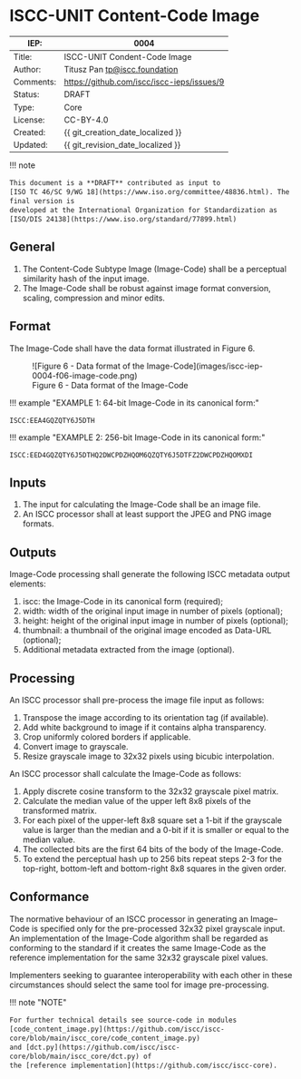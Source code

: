 # ISCC-UNIT Content-Code Image

| IEP:      | 0004                                       |
|-----------|--------------------------------------------|
| Title:    | ISCC-UNIT Condent-Code Image               |
| Author:   | Titusz Pan <tp@iscc.foundation>            |
| Comments: | https://github.com/iscc/iscc-ieps/issues/9 |
| Status:   | DRAFT                                      |
| Type:     | Core                                       |
| License:  | CC-BY-4.0                                  |
| Created:  | {{ git_creation_date_localized }}          |
| Updated:  | {{ git_revision_date_localized }}          |

!!! note

    This document is a **DRAFT** contributed as input to 
    [ISO TC 46/SC 9/WG 18](https://www.iso.org/committee/48836.html). The final version is 
    developed at the International Organization for Standardization as
    [ISO/DIS 24138](https://www.iso.org/standard/77899.html)

## General

1. The Content-Code Subtype Image (Image-Code) shall be a perceptual similarity hash of the input image.
2. The Image-Code shall be robust against image format conversion, scaling, compression and minor edits.

## Format

The Image-Code shall have the data format illustrated in Figure 6.

<figure markdown>
  ![Figure 6 - Data format of the Image-Code](images/iscc-iep-0004-f06-image-code.png)
  <figcaption>Figure 6 - Data format of the Image-Code</figcaption>
</figure>

!!! example "EXAMPLE 1: 64-bit Image-Code in its canonical form:"

    ISCC:EEA4GQZQTY6J5DTH

!!! example "EXAMPLE 2: 256-bit Image-Code in its canonical form:"

    ISCC:EED4GQZQTY6J5DTHQ2DWCPDZHQOM6QZQTY6J5DTFZ2DWCPDZHQOMXDI

## Inputs

1. The input for calculating the Image-Code shall be an image file.
2. An ISCC processor shall at least support the JPEG and PNG image formats.

## Outputs

Image-Code processing shall generate the following ISCC metadata output elements:

1. iscc: the Image-Code in its canonical form (required);
2. width: width of the original input image in number of pixels (optional);
3. height: height of the original input image in number of pixels (optional);
4. thumbnail: a thumbnail of the original image encoded as Data-URL (optional);
5. Additional metadata extracted from the image (optional).

## Processing

An ISCC processor shall pre-process the image file input as follows:

1. Transpose the image according to its orientation tag (if available).
2. Add white background to image if it contains alpha transparency.
3. Crop uniformly colored borders if applicable.
4. Convert image to grayscale.
5. Resize grayscale image to 32x32 pixels using bicubic interpolation.

An ISCC processor shall calculate the Image-Code as follows:

1. Apply discrete cosine transform to the 32x32 grayscale pixel matrix.
2. Calculate the median value of the upper left 8x8 pixels of the transformed matrix.
3. For each pixel of the upper-left 8x8 square set a 1-bit if the grayscale value is larger than the median and a 0-bit if it is smaller or equal to the median value.
4. The collected bits are the first 64 bits of the body of the Image-Code.
5. To extend the perceptual hash up to 256 bits repeat steps 2-3 for the top-right, bottom-left and bottom-right 8x8 squares in the given order.

## Conformance

The normative behaviour of an ISCC processor in generating an Image–Code is specified only for the 
pre-processed 32x32 pixel grayscale input. An implementation of the Image-Code algorithm shall be 
regarded as conforming to the standard if it creates the same Image-Code as the reference 
implementation for the same 32x32 grayscale pixel values. 

Implementers seeking to guarantee interoperability with each other in these circumstances should 
select the same tool for image pre-processing. 

!!! note "NOTE"

    For further technical details see source-code in modules 
    [code_content_image.py](https://github.com/iscc/iscc-core/blob/main/iscc_core/code_content_image.py) 
    and [dct.py](https://github.com/iscc/iscc-core/blob/main/iscc_core/dct.py) of
    the [reference implementation](https://github.com/iscc/iscc-core).
